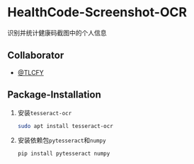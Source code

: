 # HealthCode-Screenshot-OCR

识别并统计健康码截图中的个人信息

## Collaborator

- [@TLCFY](https://github.com/TLCFY/)

## Package-Installation

1. 安装`tesseract-ocr`

    ```sh
    sudo apt install tesseract-ocr
    ```

2. 安装依赖包`pytesseract`和`numpy`

    ```sh
    pip install pytesseract numpy
    ```

    